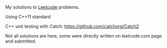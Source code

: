 My solutions to [Leetcode](http://www.leetcode.com) problems.

Using C++11 standard

C++ unit testing with Catch: <https://github.com/catchorg/Catch2>

Not all solutions are here, some were directly written on leetcode.com page and submitted.
